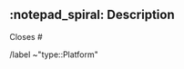 ## :notepad_spiral: Description
<!-- Description de la fonctionnalité -->

<!-- Ticket lié -->
Closes #

<!-- Étiquettes -->
/label ~"type::Platform"
